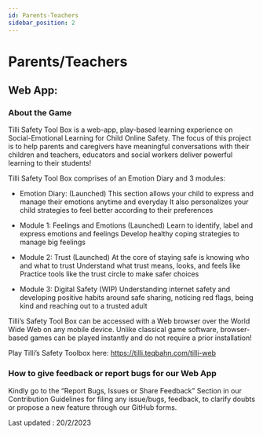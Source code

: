```yaml
---
id: Parents-Teachers
sidebar_position: 2
---
```


# Parents/Teachers

## Web App:

### About the Game 


Tilli Safety Tool Box is a web-app, play-based learning experience on Social-Emotional Learning for Child Online Safety. The focus of this project is to help parents and caregivers have meaningful conversations with their children and teachers, educators and social workers deliver powerful learning to their students!

Tilli Safety Tool Box comprises of an Emotion Diary and 3 modules:
 
- Emotion Diary: (Launched)
This section allows your child to express and manage their emotions anytime and everyday
It also personalizes your child strategies to feel better according to their preferences

- Module 1: Feelings and Emotions (Launched)
Learn to identify, label and express emotions and feelings
Develop healthy coping strategies to manage big feelings
 
- Module 2: Trust (Launched)
At the core of staying safe is knowing who and what to trust
Understand what trust means, looks, and feels like 
Practice tools like the trust circle to make safer choices 
 
- Module 3: Digital Safety (WIP)
Understanding internet safety and developing positive habits around safe sharing, noticing red flags, being kind and reaching out to a trusted adult
 
Tilli’s Safety Tool Box can be accessed with a Web browser over the World Wide Web on any mobile device. Unlike classical game software, browser-based games can be played instantly and do not require a prior installation! 

Play Tilli’s Safety Toolbox here: https://tilli.teqbahn.com/tilli-web 


### How to give feedback or report bugs for our Web App
Kindly go to the “Report Bugs, Issues or Share Feedback” Section in our Contribution Guidelines for filing any issue/bugs, feedback, to clarify doubts or propose a new feature through our GitHub forms.

Last updated : 20/2/2023
